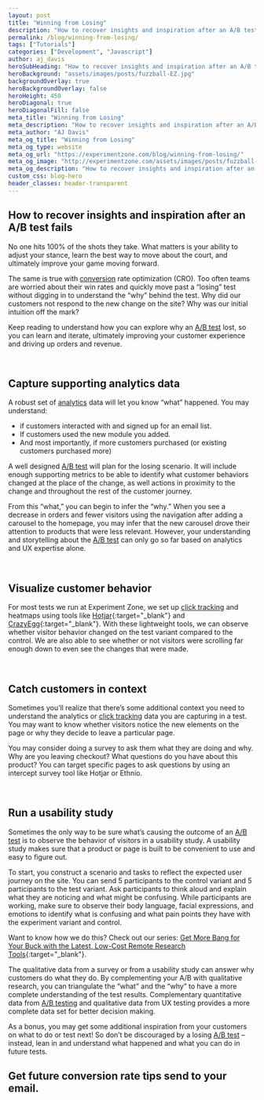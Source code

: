 ```yaml
---
layout: post
title: "Winning from Losing"
description: "How to recover insights and inspiration after an A/B test fails. Too often teams are worried about their win rates and quickly move past a “losing” test without digging in to understand the “why” behind the test."
permalink: /blog/winning-from-losing/
tags: ["Tutorials"]
categories: ["Development", "Javascript"]
author: aj_davis
heroSubHeading: "How to recover insights and inspiration after an A/B test fails"
heroBackground: "assets/images/posts/fuzzball-EZ.jpg"
backgroundOverlay: true
heroBackgroundOverlay: false
heroHeight: 450
heroDiagonal: true
heroDiagonalFill: false
meta_title: "Winning from Losing"
meta_description: "How to recover insights and inspiration after an A/B test fails. Too often teams are worried about their win rates and quickly move past a “losing” test without digging in to understand the “why” behind the test. Why did our customers not respond to the new change on the site? Why was our initial intuition off the mark?"
meta_author: "AJ Davis"
meta_og_title: "Winning from Losing"
meta_og_type: website
meta_og_url: "https://experimentzone.com/blog/winning-from-losing/"
meta_og_image: "http://experimentzone.com/assets/images/posts/fuzzball-EZ.jpg"
meta_og_description: "How to recover insights and inspiration after an A/B test fails. Too often teams are worried about their win rates and quickly move past a “losing” test without digging in to understand the “why” behind the test. Why did our customers not respond to the new change on the site? Why was our initial intuition off the mark?"
custom_css: blog-hero
header_classes: header-transparent
---
```


## How to recover insights and inspiration after an A/B test fails

No one hits 100% of the shots they take. What matters is your ability to adjust your stance, learn the best way to move about the court, and ultimately improve your game moving forward.

The same is true with <a class="glossary-word" href="https://experimentzone.com/support/glossary/#Conversion">conversion</a> rate optimization (CRO). Too often teams are worried about their win rates and quickly move past a “losing” test without digging in to understand the “why” behind the test. Why did our customers not respond to the new change on the site? Why was our initial intuition off the mark?

Keep reading to understand how you can explore why an <a class="glossary-word" href="https://experimentzone.com/support/glossary/#AB-Testing">A/B test</a> lost, so you can learn and iterate, ultimately improving your customer experience and driving up orders and revenue.

&nbsp;

## Capture supporting analytics data

A robust set of <a class="glossary-word" href="https://experimentzone.com/support/glossary/#Analytics">analytics</a> data will let you know “what” happened. You may understand:

- if customers interacted with and signed up for an email list.
- If customers used the new module you added.
- And most importantly, if more customers purchased (or existing customers purchased more)

A well designed <a class="glossary-word" href="https://experimentzone.com/support/glossary/#AB-Testing">A/B test</a> will plan for the losing scenario. It will include enough supporting metrics to be able to identify what customer behaviors changed at the place of the change, as well actions in proximity to the change and throughout the rest of the customer journey.

From this “what,” you can begin to infer the “why.” When you see a decrease in orders and fewer visitors using the navigation after adding a carousel to the homepage, you may infer that the new carousel drove their attention to products that were less relevant. However, your understanding and storytelling about the <a class="glossary-word" href="https://experimentzone.com/support/glossary/#AB-Testing">A/B test</a> can only go so far based on analytics and UX expertise alone.

&nbsp;

## Visualize customer behavior

For most tests we run at Experiment Zone, we set up <a class="glossary-word" href="https://experimentzone.com/support/glossary/#Click-Tracking">click tracking</a> and heatmaps using tools like [Hotjar](https://www.hotjar.com/){:target="\_blank"} and [CrazyEgg](https://www.crazyegg.com/){:target="\_blank"}. With these lightweight tools, we can observe whether visitor behavior changed on the test variant compared to the control. We are also able to see whether or not visitors were scrolling far enough down to even see the changes that were made.

&nbsp;

## Catch customers in context

Sometimes you’ll realize that there’s some additional context you need to understand the analytics or <a class="glossary-word" href="https://experimentzone.com/support/glossary/#Click-Tracking">click tracking</a> data you are capturing in a test. You may want to know whether visitors notice the new elements on the page or why they decide to leave a particular page.

You may consider doing a survey to ask them what they are doing and why. Why are you leaving checkout? What questions do you have about this product? You can target specific pages to ask questions by using an intercept survey tool like Hotjar or Ethnio.

&nbsp;

## Run a usability study

Sometimes the only way to be sure what’s causing the outcome of an <a class="glossary-word" href="https://experimentzone.com/support/glossary/#AB-Testing">A/B test</a> is to observe the behavior of visitors in a usability study. A usability study makes sure that a product or page is built to be convenient to use and easy to figure out.

To start, you construct a scenario and tasks to reflect the expected user journey on the site. You can send 5 participants to the control variant and 5 participants to the test variant. Ask participants to think aloud and explain what they are noticing and what might be confusing. While participants are working, make sure to observe their body language, facial expressions, and emotions to identify what is confusing and what pain points they have with the experiment variant and control.

Want to know how we do this? Check out our series: [Get More Bang for Your Buck with the Latest, Low-Cost Remote Research Tools](/blog/low-cost-research-tools-part-1){:target="\_blank"}.

The qualitative data from a survey or from a usability study can answer why customers do what they do. By complementing your A/B with qualitative research, you can triangulate the “what” and the “why” to have a more complete understanding of the test results. Complementary quantitative data from <a class="glossary-word" href="https://experimentzone.com/support/glossary/#AB-Testing">A/B testing</a> and qualitative data from UX testing provides a more complete data set for better decision making.

As a bonus, you may get some additional inspiration from your customers on what to do or test next! So don’t be discouraged by a losing <a class="glossary-word" href="https://experimentzone.com/support/glossary/#AB-Testing">A/B test</a> – instead, lean in and understand what happened and what you can do in future tests.

<div class="strip-grey pt-5 pb-5 mt-5 team-summary">
  <div class="container justify-content-center">
    <!-- <div class="row"> -->
    <div class="col-12">
      <h2 class="mb-n2 text-center">
        Get future conversion rate tips send to your email.
      </h2>
      <div class="_form_11"></div>
      <script
        src="https://experimentzone.activehosted.com/f/embed.php?id=11"
        type="text/javascript"
        charset="utf-8"
      ></script>
    </div>
  </div>
  <!-- </div> -->
</div>
